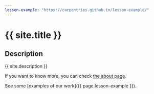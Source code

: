 ```yaml
---
lesson-example: "https://carpentries.github.io/lesson-example/"
---
```


# {{ site.title }}

## Description
{{ site.description }}

If you want to know more, you can check [the about page](about.md).

See some [examples of our work]({{ page.lesson-example }}).
